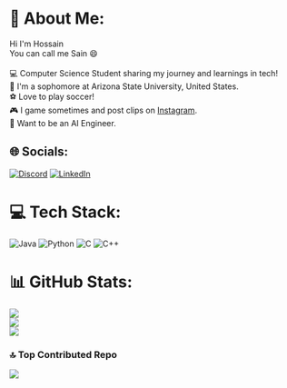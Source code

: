 

# 👾 About Me:
Hi I'm Hossain<br>You can call me Sain 😄<br><br>💻 Computer Science Student sharing my journey and learnings in tech!<br>🏫 I'm a sophomore at Arizona State University, United States.<br>⚽ Love to play soccer!<br>🎮 I game sometimes and post clips on [Instagram](https://www.instagram.com/thegamingsain/).<br>💭 Want to be an AI Engineer.


## 🌐 Socials:
[![Discord](https://img.shields.io/badge/Discord-%237289DA.svg?logo=discord&logoColor=white)](https://discord.gg/sain4521) [![LinkedIn](https://img.shields.io/badge/LinkedIn-%230077B5.svg?logo=linkedin&logoColor=white)](https://linkedin.com/in/sa33inn) 

# 💻 Tech Stack:
![Java](https://img.shields.io/badge/java-%23ED8B00.svg?style=for-the-badge&logo=openjdk&logoColor=white) ![Python](https://img.shields.io/badge/python-3670A0?style=for-the-badge&logo=python&logoColor=ffdd54) ![C](https://img.shields.io/badge/c-%2300599C.svg?style=for-the-badge&logo=c&logoColor=white) ![C++](https://img.shields.io/badge/c++-%2300599C.svg?style=for-the-badge&logo=c%2B%2B&logoColor=white)
# 📊 GitHub Stats:
![](https://github-readme-stats.vercel.app/api?username=sain4521&theme=dark&hide_border=false&include_all_commits=false&count_private=false)<br/>
![](https://github-readme-streak-stats.herokuapp.com/?user=sain4521&theme=dark&hide_border=false)<br/>
![](https://github-readme-stats.vercel.app/api/top-langs/?username=sain4521&theme=dark&hide_border=false&include_all_commits=false&count_private=false&layout=compact)

### 🔝 Top Contributed Repo
![](https://github-contributor-stats.vercel.app/api?username=sain4521&limit=5&theme=dark&combine_all_yearly_contributions=true)

<!-- Proudly created with GPRM ( https://gprm.itsvg.in ) -->
